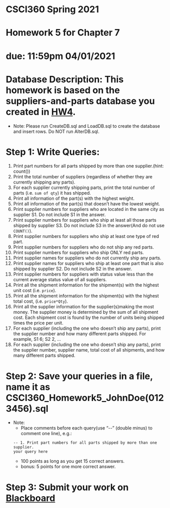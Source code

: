 # CSCI360 Spring 2021
# Homework 5 for Chapter 7
# due: 11:59pm 04/01/2021

# Database Description: This homework is based on the suppliers-and-parts database you created in [HW4](../Homework/HW4.md).
+ Note: Please run CreateDB.sql and LoadDB.sql to create the database and insert rows. Do NOT run AlterDB.sql.




# Step 1: Write Queries:
1. Print part numbers for all parts shipped by more than one supplier.(hint: count())<br>
2. Print the total number of suppliers (regardless of whether they are currently shipping any parts).<br>
3. For each supplier currently shipping parts, print the total number of parts (i.e. `sum of qty`) it has shipped.<br>
4. Print all information of the part(s) with the highest weight.<br>
5. Print all information of the part(s) that doesn’t have the lowest weight.<br>
6. Print supplier numbers for suppliers who are located in the same city as supplier S1. Do not include S1 in the answer.<br>
7. Print supplier numbers for suppliers who ship at least all those parts shipped by supplier S3. Do not include S3 in the answer(And do not use `COUNT()`).<br>
8. Print supplier numbers for suppliers who ship at least one type of red part.<br>
9. Print supplier numbers for suppliers who do not ship any red parts.<br>
10. Print supplier numbers for suppliers who ship ONLY red parts.<br>
11. Print supplier names for suppliers who do not currently ship any parts.<br>
12. Print supplier names for suppliers who ship at least one part that is also shipped by supplier S2. Do not include S2 in the answer.<br>
13. Print supplier numbers for suppliers with status value less than the current average status value of all suppliers.<br>
14. Print all the shipment information for the shipment(s) with the highest unit cost (i.e. `price`).<br>
15. Print all the shipment information for the shipment(s) with the highest total cost, (i.e. `price*Qty`).<br>
16. Print all the supplier information for the supplier(s)making the most money. The supplier money is determined by the sum of all shipment cost. Each shipment cost is found by the number of units being shipped times the price per unit.<br>
17. For each supplier (including the one who doesn’t ship any parts), print the supplier number and how many different parts shipped. For example, S1 6; S2 2, ...<br>
18. For each supplier (including the one who doesn’t ship any parts), print the supplier number, supplier name, total cost of all shipments, and how many different parts shipped.<br>
 
# Step 2: Save your queries in a file, name it as CSCI360_Homework5_JohnDoe(0123456).sql
+ Note: 
  - Place comments before each query(use “--” (double minus) to comment one line), e.g.:
  ~~~~
  -- 1. Print part numbers for all parts shipped by more than one supplier.
  your query here
  ~~~~
  - 100 points as long as you get 15 correct answers.
  - bonus: 5 points for one more correct answer.
# Step 3: Submit your work on [Blackboard](https://blackboard.sau.edu/webapps/login/)
